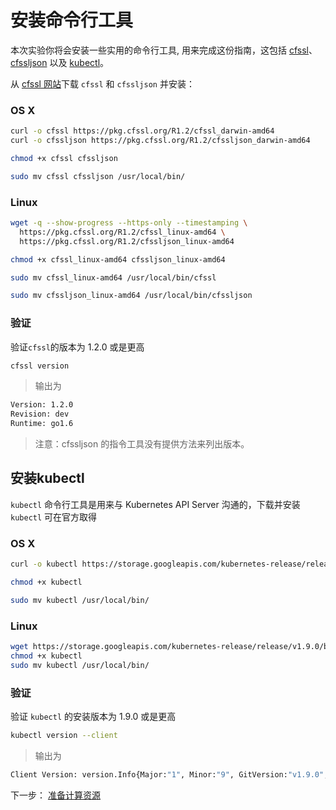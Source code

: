 # 安装命令行工具

本次实验你将会安装一些实用的命令行工具, 用来完成这份指南，这包括 [cfssl](https://github.com/cloudflare/cfssl)、[cfssljson](https://github.com/cloudflare/cfssl) 以及 [kubectl](https://kubernetes.io/docs/tasks/tools/install-kubectl)。

从 [cfssl 网站](https://pkg.cfssl.org)下载 `cfssl` 和 `cfssljson` 并安装：

### OS X

```sh
curl -o cfssl https://pkg.cfssl.org/R1.2/cfssl_darwin-amd64
curl -o cfssljson https://pkg.cfssl.org/R1.2/cfssljson_darwin-amd64
```

```sh
chmod +x cfssl cfssljson
```

```sh
sudo mv cfssl cfssljson /usr/local/bin/
```

### Linux

```sh
wget -q --show-progress --https-only --timestamping \
  https://pkg.cfssl.org/R1.2/cfssl_linux-amd64 \
  https://pkg.cfssl.org/R1.2/cfssljson_linux-amd64
```

```sh
chmod +x cfssl_linux-amd64 cfssljson_linux-amd64
```

```sh
sudo mv cfssl_linux-amd64 /usr/local/bin/cfssl
```

```sh
sudo mv cfssljson_linux-amd64 /usr/local/bin/cfssljson
```

### 验证

验证`cfssl`的版本为 1.2.0 或是更高

```sh
cfssl version
```

> 输出为

```sh
Version: 1.2.0
Revision: dev
Runtime: go1.6
```

> 注意：cfssljson 的指令工具没有提供方法来列出版本。

## 安装kubectl

`kubectl` 命令行工具是用来与 Kubernetes API Server 沟通的，下载并安装`kubectl` 可在官方取得

### OS X

```sh
curl -o kubectl https://storage.googleapis.com/kubernetes-release/release/v1.9.0/bin/darwin/amd64/kubectl
```

```sh
chmod +x kubectl
```

```sh
sudo mv kubectl /usr/local/bin/
```

### Linux

```sh
wget https://storage.googleapis.com/kubernetes-release/release/v1.9.0/bin/linux/amd64/kubectl
chmod +x kubectl
sudo mv kubectl /usr/local/bin/
```

### 验证

验证 `kubectl` 的安装版本为 1.9.0 或是更高

```sh
kubectl version --client
```

> 输出为

```sh
Client Version: version.Info{Major:"1", Minor:"9", GitVersion:"v1.9.0", GitCommit:"925c127ec6b946659ad0fd596fa959be43f0cc05", GitTreeState:"clean", BuildDate:"2017-12-15T21:07:38Z", GoVersion:"go1.9.2", Compiler:"gc", Platform:"darwin/amd64"}
```

下一步： [准备计算资源](03-compute-resources.md)
